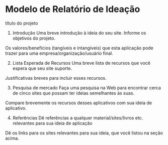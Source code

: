 # Modelo de Relatório de Ideação
título do projeto

1. Introdução
Uma breve introdução à ideia do seu site. Informe os objetivos do projeto.

Os valores/benefícios (tangíveis e intangíveis) que esta aplicação pode trazer para uma empresa/organização/usuário final.

2. Lista Esperada de Recursos
Uma breve lista de recursos que você espera que seu site suporte.

Justificativas breves para incluir esses recursos.

3. Pesquisa de mercado
Faça uma pesquisa na Web para encontrar cerca de cinco sites que possam ter ideias semelhantes às suas.

Compare brevemente os recursos desses aplicativos com sua ideia de aplicativo.

4. Referências
Dê referências a qualquer material/sites/livros etc. relevantes para sua ideia de aplicação

Dê os links para os sites relevantes para sua ideia, que você listou na seção acima.

